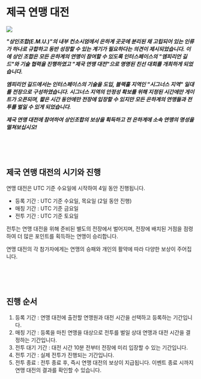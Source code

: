 # 제국 연맹 대전

![](http://d3bbxo4nelobc3.cloudfront.net/html/img/help/1800_01.jpg)

***"상인조합(E.M.U.)"의 내부 컨소시엄에서 은하계 곳곳에 분리된 채 고립되어 있는 인류가 하나로 규합하고 동반 성장할 수 있는 계기가 필요하다는 의견이 제시되었습니다. 이에 상인 조합은 모든 은하계의 연맹이 참여할 수 있도록 인터스페이스의 "엠피리언 길드"와 기술 협력을 진행하였고 "제국 연맹 대전"으로 명명된 친선 대회를 개최하게 되었습니다.***

***엠피리언 길드에서는 인터스페이스의 기술을 도입, 블랙홀 지역인 "시그너스 지역" 일대를 전장으로 구성하였습니다. 시그너스 지역의 안정성 확보를 위해 지정된 시간에만 게이트가 오픈되며, 짧은 시간 동안에만 전장에 입장할 수 있지만 모든 은하계의 연맹들과 전투를 벌일 수 있게 되었습니다.***

***제국 연맹 대전에 참여하여 상인조합의 보상을 획득하고 전 은하계에 소속 연맹의 명성을 떨쳐보십시오!***

<br>
<br>
<br>

## 제국 연맹 대전의 시기와 진행 

연맹 대전은 UTC 기준 수요일에 시작하여 4일 동안 진행됩니다.
- 등록 기간 : UTC 기준 수요일, 목요일 (2일 동안 진행)
- 매칭 기간 : UTC 기준 금요일
- 전투 기간 : UTC 기준 토요일


전투는 연맹 대전을 위해 준비된 별도의 전장에서 벌어지며, 전장에 배치된 거점을 점령하여 더 많은 포인트를 획득하는 연맹이 승리합니다.

연맹 대전의 각 참가자에게는 연맹의 승패와 개인의 활약에 따라 다양한 보상이 주어집니다.

<br>
<br>
<br>

## 진행 순서

1. 등록 기간 : 연맹 대전에 출전할 연맹원과 대전 시간을 선택하고 등록하는 기간입니다.<br>
2. 매칭 기간 : 등록을 마친 연맹을 대상으로 전투를 벌일 상대 연맹과 대전 시간을 결정하는 기간입니다.<br>
3. 전투 대기 기간 : 대전 시간 10분 전부터 전장에 미리 입장할 수 있는 기간입니다.<br>
4. 전투 기간 : 실제 전투가 진행되는 기간입니다.<br>
5. 전투 종료 : 전투 종료 후, 즉시 연맹 대전의 보상이 지급됩니다. 이벤트 종료 시까지 연맹 대전의 결과를 확인할 수 있습니다.

<br>
<br>
<br>
